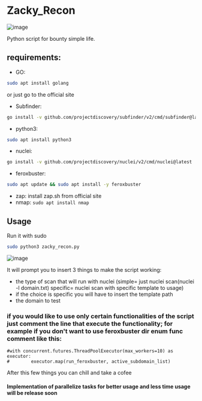 # Zacky_Recon

![image](https://github.com/Gesus-del/Zacky_Recon/assets/79453866/456bf74e-c6ec-4cd3-aafb-bfcc955dd5e1)


Python script for bounty simple life.

## requirements:


* GO:
```bash
sudo apt install golang
```
or just go to the official site
* Subfinder:
```bash
go install -v github.com/projectdiscovery/subfinder/v2/cmd/subfinder@latest
```
* python3:
```bash
sudo apt install python3
```
* nuclei:
```bash
go install -v github.com/projectdiscovery/nuclei/v2/cmd/nuclei@latest
```
* feroxbuster:
```bash
sudo apt update && sudo apt install -y feroxbuster
```
* zap: install zap.sh from official site
* nmap: ```sudo apt install nmap```
## Usage

Run it with sudo

```bash
sudo python3 zacky_recon.py
```
![image](https://github.com/Gesus-del/Zacky_Recon/assets/79453866/baf009f7-e3f9-4836-a4dc-d15349c21a3d)

It will prompt you to insert 3 things to make the script working:
* the type of scan that will run with nuclei (simple= just nuclei scan(nuclei -l domain.txt) specific= nuclei scan with specific template to usage)
* if the choice is specific you will have to insert the template path
* the domain to test

### if you would like to use only certain functionalities of the script just comment the line that execute the functionality; for example if you don't want to use feroxbuster dir enum func comment like this:

```
#with concurrent.futures.ThreadPoolExecutor(max_workers=10) as executor:
#        executor.map(run_feroxbuster, active_subdomain_list)
```

After this few things you can chill and take a cofee

#### Implementation of parallelize tasks for better usage and less time usage will be release soon
